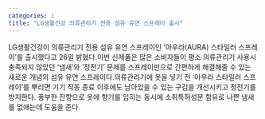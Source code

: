 ```yaml
---
categories: i
title: "LG생활건강 의류관리기 전용 섬유 유연 스프레이 출시"
---
```

LG생활건강이 의류관리기 전용 섬유 유연 스프레이인 ‘아우라(AURA) 스타일러 스프레이’를 출시했다고 26일 밝혔다.이번 신제품은 많은 소비자들이 평소 의류관리기 사용시 충족되지 않았던 ‘냄새’와 ‘정전기’ 문제를 스프레이만으로 간편하게 해결해줄 수 있는 새로운 개념의 섬유 유연 스프레이다.의류관리기에 옷을 넣기 전 ‘아우라 스타일러 스프레이’를 뿌리면 기기 작동 종료 이후에도 남아있을 수 있는 구김을 개선시키고 정전기를 방지한다. 풍부한 잔향으로 옷에 향기를 입히는 동시에 소취특허성분 함유로 나쁜 냄새를 없애는데 도움을 준다.